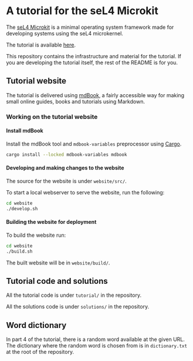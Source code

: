 # A tutorial for the seL4 Microkit

The [seL4 Microkit](https://github.com/seL4/Microkit) is a
minimal operating system framework made for developing systems using the seL4
microkernel.

The tutorial is available [here](https://trustworthy.systems/projects/microkit/tutorial).

This repository contains the infrastructure and material for the tutorial. If
you are developing the tutorial itself, the rest of the README is for you.

## Tutorial website

The tutorial is delivered using [mdBook](https://rust-lang.github.io/mdBook/),
a fairly accessible way for making small online guides, books and tutorials
using Markdown.

### Working on the tutorial website

#### Install mdBook

Install the mdBook tool and `mdbook-variables` preprocessor using
[Cargo](https://doc.rust-lang.org/cargo/getting-started/installation.html).

```sh
cargo install --locked mdbook-variables mdbook
```

#### Developing and making changes to the website

The source for the website is under `website/src/`.

To start a local webserver to serve the website, run the following:

```sh
cd website
./develop.sh
```

#### Building the website for deployment

To build the website run:
```sh
cd website
./build.sh
```

The built website will be in `website/build/`.

## Tutorial code and solutions

All the tutorial code is under `tutorial/` in the repository.

All the solutions code is under `solutions/` in the repository.

## Word dictionary

In part 4 of the tutorial, there is a random word available at the given URL.
The dictionary where the random word is chosen from is in `dictionary.txt` at
the root of the repository.
